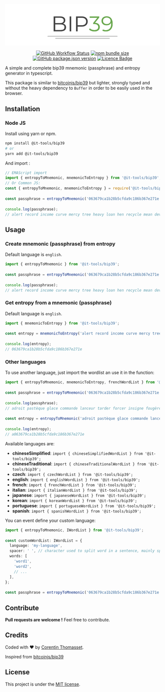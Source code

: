 <div align="center">

![logo](.github/logo.png)

</div>

<div align="center">

[![GitHub Workflow Status](https://img.shields.io/github/workflow/status/CorentinTh/bip39/Node%20CI)](https://github.com/CorentinTh/bip39/actions?query=workflow%3A%22Node+CI%22)
[![npm bundle size](https://img.shields.io/bundlephobia/minzip/@it-tools/bip39.svg)](https://www.npmjs.com/package/@it-tools/bip39)
[![GitHub package.json version](https://img.shields.io/github/package-json/v/CorentinTh/bip39.svg)](https://github.com/CorentinTh/bip39/blob/master/package.json)
[![Licence Badge](https://img.shields.io/github/license/CorentinTh/bip39.svg)](LICENCE)

</div>

A simple and complete bip39 mnemonic (passphrase) and entropy generator in typescript.

This package is similar to [bitcoinjs/bip39](https://github.com/bitcoinjs/bip39) but lighter, strongly typed and without the heavy dependency to `Buffer` in order to be easily used in the browser.

## Installation

### Node JS

Install using yarn or npm.

```bash
npm install @it-tools/bip39
# or
yarn add @it-tools/bip39
```

And import :

```typescript
// EMAScript import
import { entropyToMnemonic, mnemonicToEntropy } from '@it-tools/bip39';
// Or Common JS:
const { entropyToMnemonic, mnemonicToEntropy } = require('@it-tools/bip39');

const passphrase = entropyToMnemonic('063679ca1b28b5cfda9c186b367e271e');

console.log(passphrase);
// alert record income curve mercy tree heavy loan hen recycle mean devote
```

## Usage

### Create mnemonic (passphrase) from entropy

Default language is `english`.

```typescript
import { entropyToMnemonic } from '@it-tools/bip39';

const passphrase = entropyToMnemonic('063679ca1b28b5cfda9c186b367e271e');

console.log(passphrase);
// alert record income curve mercy tree heavy loan hen recycle mean devote
```

### Get entropy from a mnemonic (passphrase)

Default language is `english`.

```typescript
import { mnemonicToEntropy } from '@it-tools/bip39';

const entropy = mnemonicToEntropy('alert record income curve mercy tree heavy loan hen recycle mean devote');

console.log(entropy);
// 063679ca1b28b5cfda9c186b367e271e
```

### Other languages

To use another language, just import the wordlist an use it in the function:

```typescript
import { entropyToMnemonic, mnemonicToEntropy, frenchWordList } from '@it-tools/bip39';

const passphrase = entropyToMnemonic('063679ca1b28b5cfda9c186b367e271e', frenchWordList);

console.log(passphrase);
// adroit pastèque glace commande lanceur tarder forcer insigne fougère paternel label culminer

const entropy = entropyToMnemonic('adroit pastèque glace commande lanceur tarder forcer insigne fougère paternel label culminer', frenchWordList);

console.log(entropy);
// a063679ca1b28b5cfda9c186b367e271e
```

Available languages are:

- **chineseSimplified**: `import { chineseSimplifiedWordList } from '@it-tools/bip39';`
- **chineseTraditional**: `import { chineseTraditionalWordList } from '@it-tools/bip39';`
- **czech**: `import { czechWordList } from '@it-tools/bip39';`
- **english**: `import { englishWordList } from '@it-tools/bip39';`
- **french**: `import { frenchWordList } from '@it-tools/bip39';`
- **italian**: `import { italianWordList } from '@it-tools/bip39';`
- **japanese**: `import { japaneseWordList } from '@it-tools/bip39';`
- **korean**: `import { koreanWordList } from '@it-tools/bip39';`
- **portuguese**: `import { portugueseWordList } from '@it-tools/bip39';`
- **spanish**: `import { spanishWordList } from '@it-tools/bip39';`

You can event define your custom language:

```typescript
import { entropyToMnemonic, IWordList } from '@it-tools/bip39';

const customWordList: IWordList = {
  language: 'my-language',
  spacer: ' ', // character used to split word in a sentence, mainly space
  words: [
    'word1',
    'word2',
    // ...
  ],
};

const passphrase = entropyToMnemonic('063679ca1b28b5cfda9c186b367e271e', customWordList);
```

## Contribute

**Pull requests are welcome !** Feel free to contribute.

## Credits

Coded with ❤️ by [Corentin Thomasset](//corentin-thomasset.fr).

Inspired from [bitcoinjs/bip39](https://github.com/bitcoinjs/bip39)

## License

This project is under the [MIT license](LICENSE).
